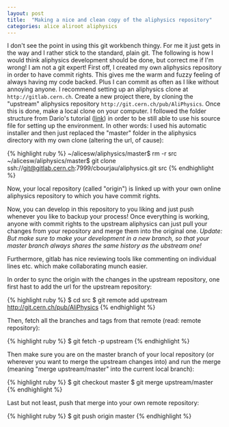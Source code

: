 ```yaml
---
layout: post
title:  "Making a nice and clean copy of the aliphysics repository"
categories: alice aliroot aliphysics
---
```


I don't see the point in using this git workbench thingy. For me it just gets in the way and I rather stick to the standard, plain git. The following is how I would think aliphysics development should be done, but correct me if I'm wrong! I am not a git expert! First off, I created my own aliphysics repository in order to have commit rights. This gives me the warm and fuzzy feeling of always having my code backed. Plus I can commit as often as I like without annoying anyone. I recommend setting up an aliphysics clone at `http://gitlab.cern.ch`. Create a new project there, by cloning the "upstream" aliphysics repository `http://git.cern.ch/pub/AliPhysics`. Once this is done, make a local clone on your computer. I followed the folder structure from Dario's tutorial ([link](https://dberzano.github.io/alice/install-aliroot/manual/#aliphysics)) in order to be still able to use his source file for setting up the environment. In other words: I used his automatic installer and then just replaced the "master" folder in the aliphysics directory with my own clone (altering the url, of cause):


{% highlight ruby %}
~/alicesw/aliphysics/master$ rm -r src
~/alicesw/aliphysics/master$ git clone ssh://git@gitlab.cern.ch:7999/cbourjau/aliphysics.git src
{% endhighlight %}


Now, your local repository (called "origin") is linked up with your own online aliphysics repository to which you have commit rights.

Now, you can develop in this repository to you liking and just push whenever you like to backup your process! Once everything is working, anyone with commit rights to the upstream aliphysics can just pull your changes from your repository and merge them into the original one. *Update: But make sure to make your development in a new branch, so that your master branch always shares the same history as the ubstream one!*

Furthermore, gitlab has nice reviewing tools like commenting on individual lines etc. which make collaborating munch easier.

In order to sync the origin with the changes in the upstream repository, one first hast to add the url for the upstream repository:

{% highlight ruby %}
$ cd src
$ git remote add upstream <http://git.cern.ch/pub/AliPhysics>
{% endhighlight %}


Then, fetch all the branches and tags from that remote (read: remote repository):

{% highlight ruby %}
$ git fetch -p upstream
{% endhighlight %}


Then make sure you are on the master branch of your local repository (or wherever you want to merge the upstream changes into) and run the merge (meaning "merge upstream/master" into the current local branch):

{% highlight ruby %}
$ git checkout master
$ git merge upstream/master
{% endhighlight %}


Last but not least, push that merge into your own remote repository:

{% highlight ruby %}
$ git push origin master
{% endhighlight %}


